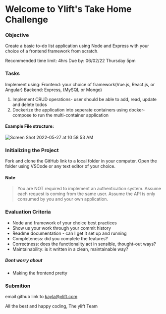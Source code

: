 # Welcome to Ylift's Take Home Challenge
### Objective
Create a basic to-do list application using Node and Express with your choice of a frontend framework from scratch.

Recommended time limit: 4hrs 
Due by: 06/02/22 Thursday 5pm

### Tasks
Implement using:
Frontend: your choice of framework(Vue.js, React.js, or Angular)
Backend: Express, (MySQL or Mongo)

1. Implement CRUD operations- user should be able to add, read, update and delete todos
2. Dockerize the application into seperate containers using docker-compose to run the multi-container application

#### Example File structure: 
![Screen Shot 2022-05-27 at 10 58 53 AM](https://user-images.githubusercontent.com/100152678/170725489-28702d17-28e2-4c6b-aa02-a7803730a357.png)

    
### Initializing the Project
Fork and clone the GitHub link to a local folder in your computer. Open the folder using VSCode or any text editor of your choice.

#### Note
> You are NOT required to implement an authentication system. Assume each request is coming from the same user. Assume the API is only consumed by you and your own application.

### Evaluation Criteria
- Node and framework of your choice best practices
- Show us your work through your commit history
- Readme documentation - can I get it set up and running
- Completeness: did you complete the features?
- Correctness: does the functionality act in sensible, thought-out ways?
- Maintainability: is it written in a clean, maintainable way?
##### Dont worry about
 - Making the frontend pretty


### Submition
email github link to kayla@ylift.com

All the best and happy coding,
The ylift Team

